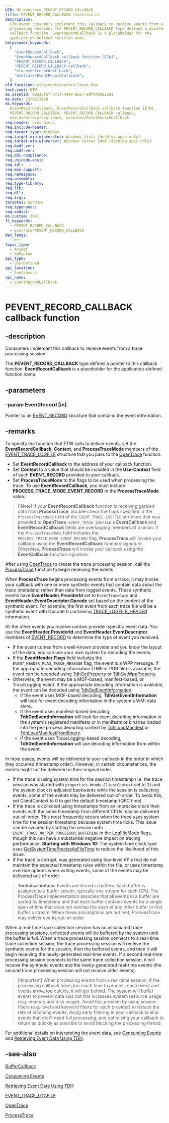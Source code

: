 ```yaml
---
UID: NC:evntrace.PEVENT_RECORD_CALLBACK
title: PEVENT_RECORD_CALLBACK (evntrace.h)
description:
  ETW event consumers implement this callback to receive events from a trace
  processing session. The PEVENT_RECORD_CALLBACK type defines a pointer to this
  callback function. EventRecordCallback is a placeholder for the
  application-defined function name.
helpviewer_keywords:
  [
    "EventRecordCallback",
    "EventRecordCallback callback function [ETW]",
    "PEVENT_RECORD_CALLBACK",
    "PEVENT_RECORD_CALLBACK callback",
    "etw.eventrecordcallback",
    "evntrace/EventRecordCallback",
  ]
old-location: etw\eventrecordcallback.htm
tech.root: ETW
ms.assetid: 80a30faf-af1f-4440-8a17-9df44bdb2291
ms.date: 12/05/2018
ms.keywords:
  EventRecordCallback, EventRecordCallback callback function [ETW],
  PEVENT_RECORD_CALLBACK, PEVENT_RECORD_CALLBACK callback,
  etw.eventrecordcallback, evntrace/EventRecordCallback
req.header: evntrace.h
req.include-header:
req.target-type: Windows
req.target-min-winverclnt: Windows Vista [desktop apps only]
req.target-min-winversvr: Windows Server 2008 [desktop apps only]
req.kmdf-ver:
req.umdf-ver:
req.ddi-compliance:
req.unicode-ansi:
req.idl:
req.max-support:
req.namespace:
req.assembly:
req.type-library:
req.lib:
req.dll:
req.irql:
targetos: Windows
req.typenames:
req.redist:
ms.custom: 19H1
f1_keywords:
  - PEVENT_RECORD_CALLBACK
  - evntrace/PEVENT_RECORD_CALLBACK
dev_langs:
  - c++
topic_type:
  - APIRef
  - kbSyntax
api_type:
  - UserDefined
api_location:
  - Evntrace.h
api_name:
  - EventRecordCallback
---
```


# PEVENT_RECORD_CALLBACK callback function

## -description

Consumers implement this callback to receive events from a trace processing
session.

The **PEVENT_RECORD_CALLBACK** type defines a pointer to this callback function.
**EventRecordCallback** is a placeholder for the application-defined function
name.

## -parameters

### -param EventRecord [in]

Pointer to an
[EVENT_RECORD](/windows/win32/api/evntcons/ns-evntcons-event_record) structure
that contains the event information.

## -remarks

To specify the function that ETW calls to deliver events, set the
**EventRecordCallback**, **Context**, and **ProcessTraceMode** members of the
[EVENT_TRACE_LOGFILE](/windows/win32/api/evntrace/ns-evntrace-event_trace_logfilea)
structure that you pass to the
[OpenTrace](/windows/win32/api/evntrace/nf-evntrace-opentracea) function.

- Set **EventRecordCallback** to the address of your callback function.
- Set **Context** to a value that should be included in the **UserContext**
  field of each **EVENT_RECORD** provided to your callback.
- Set **ProcessTraceMode** to the flags to be used when processing the trace. To
  use **EventRecordCallback**, you must include
  **PROCESS_TRACE_MODE_EVENT_RECORD** in the **ProcessTraceMode** value.

> [!Note] If your **EventRecordCallback** function is receiving garbled data
> from **ProcessTrace**, double-check the flags specified in the
> `ProcessTraceMode` field of the `EVENT_TRACE_LOGFILE` structure that was
> provided to **OpenTrace**. `EVENT_TRACE_LOGFILE`'s **EventCallback** and
> **EventRecordCallback** fields are overlapping members of a union. If the
> `ProcessTraceMode` field includes the `PROCESS_TRACE_MODE_EVENT_RECORD` flag,
> **ProcessTrace** will invoke your callback using the **EventRecordCallback**
> function signature. Otherwise, **ProcessTrace** will invoke your callback
> using the **EventCallback** function signature.

After using [OpenTrace](/windows/win32/api/evntrace/nf-evntrace-opentracea) to
create the trace processing session, call the
[ProcessTrace](/windows/win32/api/evntrace/nf-evntrace-processtrace) function to
begin receiving the events.

When **ProcessTrace** begins processing events from a trace, it may invoke your
callback with one or more synthetic events that contain data about the trace
(metadata) rather than data from logged events. These synthetic events have
**EventHeader.ProviderId** set to `EventTraceGuid` and
**EventHeader.EventDescriptor.Opcode** set based on the content of the synthetic
event. For example, the first event from each trace file will be a synthetic
event with Opcode 0 containing
[TRACE_LOGFILE_HEADER](/windows/win32/api/evntrace/ns-evntrace-trace_logfile_header)
information.

All the other events you receive contain provider-specific event data. You use
the **EventHeader.ProviderId** and **EventHeader.EventDescriptor** members of
[EVENT_RECORD](/windows/win32/api/evntcons/ns-evntcons-event_record) to
determine the type of event you received.

- If the event comes from a well-known provider and you know the layout of the
  data, you can use your own system for decoding the events.
- If the **EventHeader.Flags** field includes the
  `EVENT_HEADER_FLAG_TRACE_MESSAGE` flag, the event is a WPP message. If the
  appropriate decoding information (TMF or PDB file) is available, the event can
  be decoded using
  [TdhGetProperty](/windows/win32/api/tdh/nf-tdh-tdhgetproperty) or
  [TdhGetWppProperty](/windows/win32/api/tdh/nf-tdh-tdhgetwppproperty).
- Otherwise, the event may be a MOF-based, manifest-based, or TraceLogging
  event. If the appropriate decoding information is available, the event can be
  decoded using
  [TdhGetEventInformation](/windows/win32/api/tdh/nf-tdh-tdhgeteventinformation).
  - If the event uses MOF-based decoding, **TdhGetEventInformation** will look
    for event decoding information in the system's WMI data store.
  - If the event uses manifest-based decoding, **TdhGetEventInformation** will
    look for event decoding information in the system's registered manifests or
    in manifests or binaries loaded into the per-process decoding context by
    [TdhLoadManifest](/windows/win32/api/tdh/nf-tdh-tdhloadmanifest) or
    [TdhLoadManifestFromBinary](/windows/win32/api/tdh/nf-tdh-tdhloadmanifestfrombinary).
  - If the event uses TraceLogging-based decoding, **TdhGetEventInformation**
    will use decoding information from within the event.

In most cases, events will be delivered to your callback in the order in which
they occurred (timestamp order). However, in certain circumstances, the events
might not be delivered in their original order.

- If the trace is using system time for the session timestamp (i.e. the trace
  session was started with `properties.Wnode.ClientContext` set to 2) and the
  system clock is adjusted backwards while the session is collecting events,
  some of the events may be delivered out-of-order. To avoid this, set
  ClientContext to 0 to get the default timestamp (QPC time).
- If the trace is collected using timestamps from an imprecise clock then events
  with the same timestamp from different CPUs may be delivered out-of-order.
  This most frequently occurs when the trace uses system time for the session
  timestamp because system time ticks. This issue can be avoided by starting the
  session with `EVENT_TRACE_NO_PER_PROCESSOR_BUFFERING` in the
  [LogFileMode](/windows/win32/etw/logging-mode-constants) flags, though this
  can have a substantial negative impact on tracing performance. **Starting with
  Windows 10:** The system time clock type uses
  [GetSystemTimePreciseAsFileTime](/windows/win32/api/sysinfoapi/nf-sysinfoapi-getsystemtimepreciseasfiletime)
  to reduce the likelihood of this issue.
- If the trace is corrupt, was generated using low-level APIs that do not
  maintain the expected timestamp rules within the file, or uses timestamp
  override options when writing events, some of the events may be delivered
  out-of-order.

> **Technical details:** Events are stored in buffers. Each buffer is assigned
> to a buffer stream, typically one stream for each CPU. The ProcessTrace
> implementation assumes that all events in a buffer are sorted by timestamp and
> that each buffer contains events for a single span of time that does not
> overlap the span of any other buffer in that buffer's stream. When these
> assumptions are not met, ProcessTrace may deliver events out-of-order.

When a real-time trace collection session has no associated trace processing
sessions, collected events will be buffered by the system until the buffer is
full. When a trace processing session connects to a real-time trace collection
session, the trace processing session will receive the synthetic events for the
session, then the buffered events, and then it will begin receiving the
newly-generated real-time events. If a second real-time processing session
connects to the same trace collection session, it will receive the synthetic
events and the newly-generated real-time events (the second trace processing
session will not receive older events).

> [!Important] When processing events from a real-time session, if the
> processing callback takes too much time to process each event and events
> arrive too quickly, it will get behind. The system will buffer events to
> prevent data loss but this increases system resource usage (e.g. memory and
> disk usage). Avoid this problem by using session filters (e.g. level and
> keyword filters for each provider) to reduce the rate of incoming events,
> doing early filtering in your callback to skip events that don't need full
> processing, and optimizing your callback to return as quickly as possible to
> avoid blocking the processing thread.

For additional details on interpreting the event data, see
[Consuming Events](/windows/win32/etw/consuming-events) and
[Retrieving Event Data Using TDH](/windows/desktop/ETW/retrieving-event-data-using-tdh).

## -see-also

[BufferCallback](/windows/desktop/ETW/buffercallback)

[Consuming Events](/windows/win32/etw/consuming-events)

[Retrieving Event Data Using TDH](/windows/desktop/ETW/retrieving-event-data-using-tdh)

[EVENT_TRACE_LOGFILE](/windows/desktop/ETW/event-trace-logfile)

[OpenTrace](/windows/win32/api/evntrace/nf-evntrace-opentracea)

[ProcessTrace](/windows/desktop/ETW/processtrace)
